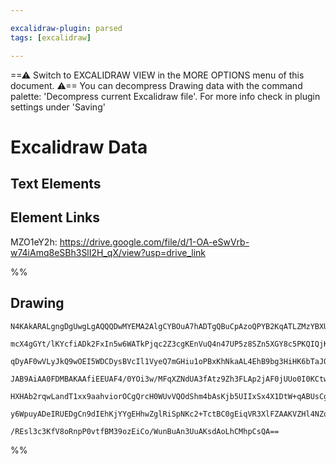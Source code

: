 ```yaml
---

excalidraw-plugin: parsed
tags: [excalidraw]

---
```

==⚠  Switch to EXCALIDRAW VIEW in the MORE OPTIONS menu of this document. ⚠== You can decompress Drawing data with the command palette: 'Decompress current Excalidraw file'. For more info check in plugin settings under 'Saving'



# Excalidraw Data

## Text Elements
## Element Links
MZO1eY2h: https://drive.google.com/file/d/1-OA-eSwVrb-w74iAmq8eSBh3SlI2H_qX/view?usp=drive_link

%%
## Drawing
```compressed-json
N4KAkARALgngDgUwgLgAQQQDwMYEMA2AlgCYBOuA7hADTgQBuCpAzoQPYB2KqATLZMzYBXUtiRoIACyhQ4zZAHoFAc0JRJQgEYA6bGwC2CgF7N6hbEcK4OCtptbErHALRY8RMpWdx8Q1TdIEfARcZgRmBShcZQUebQBGAAYEmjoghH0EDihmbgBtcDBQMBKIEm4IAFkALQB5eIQATR5JVJLIWEQKjM0EYmJcTWC20sxuZwBWABYAdm0ANkSp+Z54

mcX4gGYt/lKYcfiADk2FxIn5w6WATkPjqc2Z3cgKEnVuQ4n47UP5z8SZn5XGY8c5PKQIQjKaTceYAhITCa3Q7xK48TaHKZg6zKYZoRJg5hQUhsADWCAAwmx8GxSBUAMQNRlIMGaXDYEnKYlCDjESnU2kSInWZhwXCBbIjSAAM0I+HwAGVYLj0IIPJKIITiWSAOqvVpoPiFARE0kIRUwZUaqnlMFcqEccK5NDxMFsUXYNT7Z2JfFGiCc4RwACSxCd

qDyAF0wVLyJkQ9wOEI5WDCDysBVcIl1VyeQ7mGHiu1oPBxKhNkaAL4EhB9bg3HiHK6bTaJQ5gxgsdhcNDbCbtpisTgAOU4Ym4W1+SR4Mxmfb9hGYABF0lBa2gpQQwizhDyAKLBTLZMORsFCOADVfEcczWZnHhTQ4z+KGotEDgkirSWTyJRkQiMbRlDYNgcQQXQDAUGVggUYgFHiZxagAQVceUKAANVITRnAoG9CEQ/QAEdDjNAAhSRNnlfAgx4AA

JAB9AiAA0FDMBAKAAfiEEUAF4/0YOi3w/MFqXZNdUA3fAtz9Zh3FLAp2jAF0jUUo0I0KCtwCjOhcDgOBFVwVduELaBJAyUsICIKEoBGBhCDYki2Q5HNeSpGl6SlDzPJs7ARHFKAg1XfRFS1ClXIFdAGQQJlvN8rJ/MChz2QDbkXP5CohQ4EUxTimLSD8gKMgAMVlBUlXM1UbUKCAfLyuKCqCk0dT1bgX0gGr8sC4LTXNS0KqvXZqti7J6oAJWEe1

HXHAb2rqwLandT1xx9aahviorOCgQrcH0WUvVQOdShm4bAsKjb5UIIxSx4X1DtW+qABUsCgRDLO7dBgilayVtq46Mn00hnrytgKFM3ArzQRNkyqo61v0XceUQoGQZCcH0DFYkqG+jqMkRjH7pLCpnJsmTiTlRjuHOK5tESFZ1jOeZNgmGdHiqkmqXwRpuFmKZtAmTYeCuK5uZBS55gGoxgP0Iy/XoAghFLL4llWaZ1Kx2aMjGlK8zDCAiYGzkSHO

y6WpuyADeIRUEDgCn9dIEhKjYYgEHhwZglRiSpNKc2+TctBC0gEiqVR3XlFZAAKVZHl4NZqGjqPkgmABKdURoQZQkzFQnQ9wCOW1jtF8V4PPUAT5PVeh1aurJeaoC7MNIfwAaY22hBU7TO2OGUaWiyyV2xKJeWwWwIhrbQAeEDBDgW+4cfXSEKA31Lcfy9KOwACsEGwHJ5SnuAHadl2hjEj2J6qtla8Ye7gPwbvSk6cr0i3rt1R8wkDHxroIaTRu

/REsl3c3KfV8oRnpP0vtfBM39ozEiCo/WunBuAn3UuAKsdAoLhCMhpCsQA==
```
%%